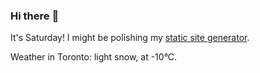 ### Hi there :wave:

It's Saturday! I might be polishing my [static site generator](https://github.com/bewuethr/pandoc-bash-blog).

Weather in Toronto: light snow, at -10°C.

